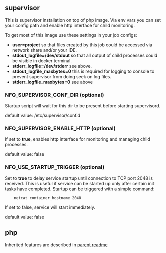 
## supervisor

This is supervisor installation on top of php image. Via env vars you
can set your config path and enable http interface for child monitoring.

To get most of this image use these settings in your job configs:
* __user=project__ so that files created by this job could be accessed via
  network share and/or your IDE.
* __stdout_logfile=/dev/stdout__ so that all output of child processes could
  be visible in docker terminal.
* __stderr_logfile=/dev/stderr__ see above.
* __stdout_logfile_maxbytes=0__ this is required for logging to console to
  prevent supervisor from doing seek on log files.
* __stderr_logfile_maxbytes=0__ see above


### NFQ_SUPERVISOR_CONF_DIR (optional)

Startup script will wait for this dir to be present before starting
supervisord.

default value: /etc/supervisor/conf.d


### NFQ_SUPERVISOR_ENABLE_HTTP (optional)

If set to __true__, enables http interface for monitoring and managing child
processes.

default value: false


### NFQ_USE_STARTUP_TRIGGER (optional)

Set to __true__ to delay service startup until connection to TCP port 2048 is
received. This is useful if service can be started up only after certain init
tasks have completed. Startup can be triggered with a simple command:
```
    netcat container_hostname 2048
```
If set to false, service will start immediately.

default value: false


## php

Inherited features are described in [parent readme](../php83-cli/README.md)


